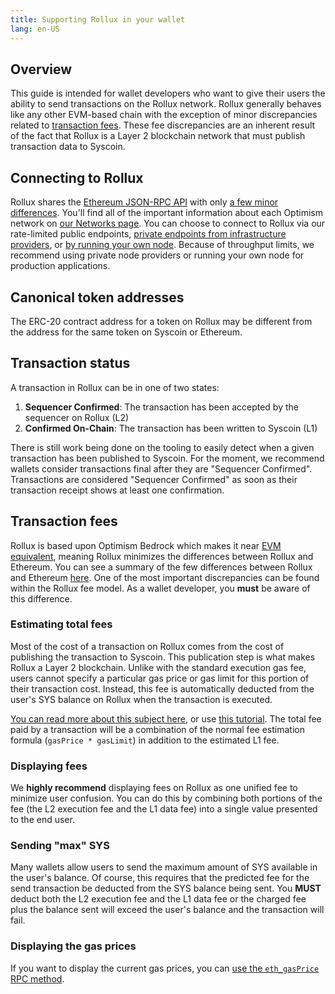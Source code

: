 ```yaml
---
title: Supporting Rollux in your wallet
lang: en-US
---
```


## Overview

This guide is intended for wallet developers who want to give their users the ability to send transactions on the Rollux network.
Rollux generally behaves like any other EVM-based chain with the exception of minor discrepancies related to [transaction fees](#transaction-fees).
These fee discrepancies are an inherent result of the fact that Rollux is a Layer 2 blockchain network that must publish transaction data to Syscoin.

## Connecting to Rollux

Rollux shares the [Ethereum JSON-RPC API](https://eth.wiki/json-rpc/API) with only [a few minor differences](../developers/build/json-rpc.md).
You'll find all of the important information about each Optimism network on [our Networks page](../useful-tools/networks.md).
You can choose to connect to Rollux via our rate-limited public endpoints, [private endpoints from infrastructure providers](../useful-tools/networks.md), or [by running your own node](../developers/build/run-a-node/).
Because of throughput limits, we recommend using private node providers or running your own node for production applications.

## Canonical token addresses

The ERC-20 contract address for a token on Rollux may be different from the address for the same token on Syscoin or Ethereum.
<!--- Rollux maintains [a token list](https://static.optimism.io/optimism.tokenlist.json) that includes known addresses for many popular tokens. -->

## Transaction status

A transaction in Rollux can be in one of two states:

1. **Sequencer Confirmed**: The transaction has been accepted by the sequencer on Rollux (L2)
2. **Confirmed On-Chain**: The transaction has been written to Syscoin (L1)

There is still work being done on the tooling to easily detect when a given transaction has been published to Syscoin.
For the moment, we recommend wallets consider transactions final after they are "Sequencer Confirmed".
Transactions are considered "Sequencer Confirmed" as soon as their transaction receipt shows at least one confirmation.

## Transaction fees

Rollux is based upon Optimism Bedrock which makes it near [EVM equivalent](https://medium.com/ethereum-optimism/introducing-evm-equivalence-5c2021deb306), meaning Rollux minimizes the differences between Rollux and Ethereum.
You can see a summary of the few differences between Rollux and Ethereum [here](../developers/build/differences.md).
One of the most important discrepancies can be found within the Rollux fee model.
As a wallet developer, you **must** be aware of this difference.

### Estimating total fees

Most of the cost of a transaction on Rollux comes from the cost of publishing the transaction to Syscoin.
This publication step is what makes Rollux a Layer 2 blockchain.
Unlike with the standard execution gas fee, users cannot specify a particular gas price or gas limit for this portion of their transaction cost.
Instead, this fee is automatically deducted from the user's SYS balance on Rollux when the transaction is executed.

[You can read more about this subject here](../developers/build/transaction-fees.md),
or use [this tutorial](https://github.com/syscoin/rollux-tutorial/tree/main/sdk-estimate-gas).
The total fee paid by a transaction will be a combination of the normal fee estimation formula (`gasPrice * gasLimit`) in addition to the estimated L1 fee.

### Displaying fees

We **highly recommend** displaying fees on Rollux as one unified fee to minimize user confusion.
You can do this by combining both portions of the fee (the L2 execution fee and the L1 data fee) into a single value presented to the end user.

### Sending "max" SYS

Many wallets allow users to send the maximum amount of SYS available in the user's balance.
Of course, this requires that the predicted fee for the send transaction be deducted from the SYS balance being sent.
You **MUST** deduct both the L2 execution fee and the L1 data fee or the charged fee plus the balance sent will exceed the user's balance and the transaction will fail.

### Displaying the gas prices

If you want to display the current gas prices, you can [use the `eth_gasPrice` RPC method](../developers/build/json-rpc.md#rollup-gasprices).
